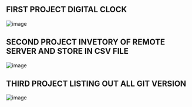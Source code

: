 ## FIRST PROJECT DIGITAL CLOCK

![image](https://user-images.githubusercontent.com/107435692/231806472-d47be032-cdb5-4d10-98b3-9fbaa201d1c8.png)


## SECOND PROJECT INVETORY OF REMOTE SERVER AND STORE IN CSV FILE

![image](https://user-images.githubusercontent.com/107435692/232011832-95209f57-3cec-45a4-b064-cd0333c79927.png)

## THIRD PROJECT LISTING OUT ALL GIT VERSION

![image](https://user-images.githubusercontent.com/107435692/232192676-4ae64f16-86a4-404c-a2d5-5b7a06005b2e.png)
